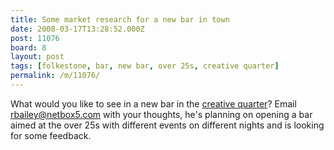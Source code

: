 ```yaml
---
title: Some market research for a new bar in town
date: 2008-03-17T13:28:52.000Z
post: 11076
board: 8
layout: post
tags: [folkestone, bar, new bar, over 25s, creative quarter]
permalink: /m/11076/
---
```

What would you like to see in a new bar in the <a href="/wiki/creative+quarter">creative quarter</a>? Email rbailey@netbox5.com with your thoughts, he's planning on opening a bar aimed at the over 25s with different events on different nights and is looking for some feedback.
